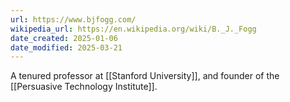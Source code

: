 ```yaml
---
url: https://www.bjfogg.com/
wikipedia_url: https://en.wikipedia.org/wiki/B._J._Fogg
date_created: 2025-01-06
date_modified: 2025-03-21
---
```

A tenured professor at [[Stanford University]], and founder of the [[Persuasive Technology Institute]].

